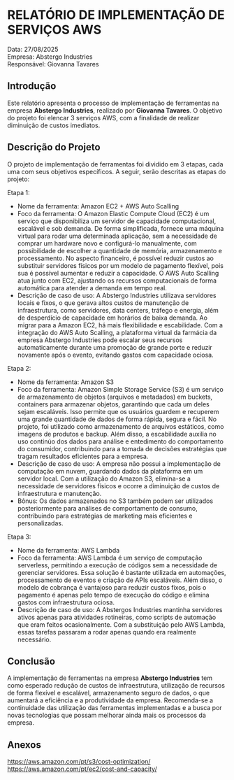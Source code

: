 # RELATÓRIO DE IMPLEMENTAÇÃO DE SERVIÇOS AWS

Data: 27/08/2025<br>
Empresa: Abstergo Industries<br>
Responsável: Giovanna Tavares

## Introdução
Este relatório apresenta o processo de implementação de ferramentas na empresa **Abstergo Industries**, realizado por **Giovanna Tavares**. O objetivo do projeto foi elencar 3 serviços AWS, com a finalidade de realizar diminuição de custos imediatos.

## Descrição do Projeto 
O projeto de implementação de ferramentas foi dividido em 3 etapas, cada uma com seus objetivos específicos. A seguir, serão descritas as etapas do projeto:

Etapa 1:
- Nome da ferramenta: Amazon EC2 + AWS Auto Scalling 
- Foco da ferramenta: O Amazon Elastic Compute Cloud (EC2) é um serviço que disponibiliza um servidor de capacidade computacional, escalável e sob demanda. De forma simplificada, fornece uma máquina virtual para rodar uma determinada aplicação, sem a necessidade de comprar um hardware novo e configurá-lo manualmente, com possibilidade de escolher a quantidade de memória, armazenamento e processamento. No aspecto financeiro, é possível reduzir custos ao substituir servidores físicos por um modelo de pagamento flexível, pois sua  é possível aumentar e reduzir a capacidade. O AWS Auto Scalling atua junto com EC2, ajustando os recursos computacionais de forma automática para atender a demanda em tempo real. 
- Descrição de caso de uso: A Abstergo Industries utilizava servidores locais e fixos, o que gerava altos custos de manutenção de infraestrutura, como servidores, data centers, tráfego e energia, além de desperdício de capacidade em horários de baixa demanda. Ao migrar para a Amazon EC2, há mais flexibilidade e escabilidade. Com a integração do AWS Auto Scalling, a plataforma virtual da farmácia da empresa Abstergo Industries pode escalar seus recursos automaticamente durante uma promoção de grande porte e reduzir novamente após o evento, evitando gastos com capacidade ociosa.

Etapa 2:
- Nome da ferramenta: Amazon S3
- Foco da ferramenta: Amazon Simple Storage Service (S3) é um serviço de armazenamento de objetos (arquivos e metadados) em buckets, containers para armazenar objetos, garantindo que cada um deles sejam escaláveis. Isso permite que os usuários guardem e recuperem uma grande quantidade de dados de forma rápida, segura e fácil. No projeto, foi utilizado como armazenamento de arquivos estáticos, como imagens de produtos e backup. Além disso, a escabilidade auxilia no uso continúo dos dados para análise e entedimento do comportamento do consumidor, contribuindo para a tomada de decisões estratégias que tragam resultados eficientes para a empresa.
- Descrição de caso de uso: A empresa não possui a implementação de computação em nuvem, guardando dados da plataforma em um servidor local. Com a utilização do Amazon S3, elimina-se a necessidade de servidores físicos e ocorre a diminuição de custos de infraestrutura e manutenção.   
- Bônus: Os dados armazenados no S3 também podem ser utilizados posteriormente para análises de comportamento de consumo, contribuindo para estratégias de marketing mais eficientes e personalizadas.

Etapa 3:
- Nome da ferramenta: AWS Lambda
- Foco da ferramenta: AWS Lambda é um serviço de computação serverless, permitindo a execução de códigos sem a necessidade de gerenciar servidores. Essa solução é bastante utilizada em automações, processamento de eventos e criação de APIs escaláveis. Além disso, o modelo de cobrança é vantajoso para reduzir custos fixos, pois o pagamento é apenas pelo tempo de execução do código e elimina gastos com infraestrutura ociosa. 
- Descrição de caso de uso: A Abstergos Industries mantinha servidores ativos apenas para atividades rotineiras, como scripts de automação que eram feitos ocasionalmente. Com a substituição pelo AWS Lambda, essas tarefas passaram a rodar apenas quando era realmente necessário.


## Conclusão
A implementação de ferramentas na empresa **Abstergo Industries** tem como esperado redução de custos de infraestrutura, utilização de recursos de forma flexível e escalável, armazenamento seguro de dados, o que aumentará a eficiência e a produtividade da empresa. Recomenda-se a continuidade das utilização das ferramentas implementadas e a busca por novas tecnologias que possam melhorar ainda mais os processos da empresa. 

## Anexos
https://aws.amazon.com/pt/s3/cost-optimization/
https://aws.amazon.com/pt/ec2/cost-and-capacity/ 
